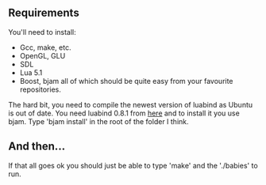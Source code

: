 ## Requirements ##

You'll need to install:
  * Gcc, make, etc.
  * OpenGL, GLU
  * SDL
  * Lua 5.1
  * Boost, bjam
all of which should be quite easy from your favourite repositories.

The hard bit, you need to compile the newest version of luabind as Ubuntu is out of date. You need luabind 0.8.1 from [here](http://sourceforge.net/projects/luabind/files/luabind/) and to install it you use bjam. Type 'bjam install' in the root of the folder I think.

## And then... ##

If that all goes ok you should just be able to type 'make' and the './babies' to run.